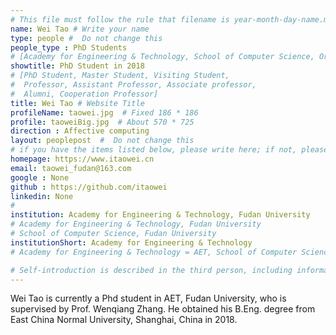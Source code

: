 ```yaml
---
# This file must follow the rule that filename is year-month-day-name.md .
name: Wei Tao # Write your name
type: people #  Do not change this
people_type : PhD Students
# [Academy for Engineering & Technology, School of Computer Science, Organizer]
showtitle: PhD Student in 2018
# [PhD Student, Master Student, Visiting Student,
#  Professor, Assistant Professor, Associate professor,
#  Alumni, Cooperation Professor]
title: Wei Tao # Website Title
profileName: taowei.jpg  # Fixed 186 * 186
profile: taoweiBig.jpg  # About 570 * 725
direction : Affective computing
layout: peoplepost  #  Do not change this
# if you have the items listed below, please write here; if not, please write None.
homepage: https://www.itaowei.cn
email: taowei_fudan@163.com
google : None
github : https://github.com/itaowei
linkedin: None
# 
institution: Academy for Engineering & Technology, Fudan University
# Academy for Engineering & Technology, Fudan University
# School of Computer Science, Fudan University
institutionShort: Academy for Engineering & Technology
# Academy for Engineering & Technology = AET, School of Computer Science = SCS

# Self-introduction is described in the third person, including information such as educational experience
---
```


Wei Tao is currently a Phd student in AET, Fudan University, who is supervised by Prof. Wenqiang Zhang. He obtained his B.Eng. degree from East China Normal University, Shanghai, China in 2018.